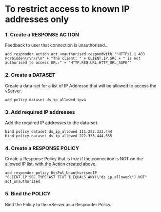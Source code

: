 # To restrict access to known IP addresses only

### 1. Create a RESPONSE ACTION
Feedback to user that connection is unauthorised...<br/>
```
add responder action act_unauthorised respondwith '"HTTP/1.1 403 Forbidden\r\n\r\n" + "The client: " + CLIENT.IP.SRC + " is not authorised to access URL:" + "HTTP.REQ.URL.HTTP_URL_SAFE"'
```
### 2. Create a DATASET
Create a data-set for a list of IP Addresse that will be allowed to access the vServer.<br/>
```
add policy dataset ds_ip_allowed ipv4
```
### 3. Add required IP addresses
Add the required IP addresses to the data-set.<br/>
```
bind policy dataset ds_ip_allowed 111.222.333.444
bind policy dataset ds_ip_allowed 222.333.444.555
```
### 4. Create a RESPONSE POLICY
Create a Response Policy that is true if the connection is NOT on the allowed IP list, with the Action created above.<br/>
```
add responder policy ResPol_UnauthorisedIP "CLIENT.IP.SRC.TYPECAST_TEXT_T.EQUALS_ANY(\"ds_ip_allowed\").NOT" act_unauthorised
```
### 5. Bind the POLICY
Bind the Policy to the vServer as a Responder Policy.
